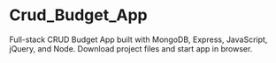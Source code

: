 # Crud_Budget_App

Full-stack CRUD Budget App built with MongoDB, Express, JavaScript, jQuery, and Node.
Download project files and start app in browser.
